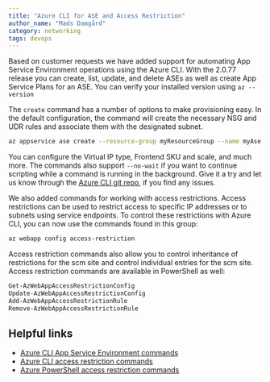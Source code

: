 ```yaml
---
title: "Azure CLI for ASE and Access Restriction"
author_name: "Mads Damgård"
category: networking
tags: devops
---
```


Based on customer requests we have added support for automating App Service Environment operations using the Azure CLI. With the 2.0.77 release you can create, list, update, and delete ASEs as well as create App Service Plans for an ASE. You can verify your installed version using `az --version`

The `create` command has a number of options to make provisioning easy. In the default configuration, the command will create the necessary NSG and UDR rules and associate them with the designated subnet.

```bash
az appservice ase create --resource-group myResourceGroup --name myAse --vnet-name myVNet --subnet myAseSubnet
```

You can configure the Virtual IP type, Frontend SKU and scale, and much more. The commands also support `--no-wait` if you want to continue scripting while a command is running in the background. Give it a try and let us know through the [Azure CLI git repo](https://github.com/Azure/azure-cli), if you find any issues.

We also added commands for working with access restrictions. Access restrictions can be used to restrict access to specific IP addresses or to subnets using service endpoints. To control these restrictions with Azure CLI, you can now use the commands found in this group:

```bash
az webapp config access-restriction
```

Access restriction commands also allow you to control inheritance of restrictions for the scm site and control individual entries for the scm site. Access restriction commands are available in PowerShell as well:

```powershell
Get-AzWebAppAccessRestrictionConfig
Update-AzWebAppAccessRestrictionConfig
Add-AzWebAppAccessRestrictionRule
Remove-AzWebAppAccessRestrictionRule
```

## Helpful links
* [Azure CLI App Service Environment commands](https://docs.microsoft.com/cli/azure/appservice/ase?view=azure-cli-latest)
* [Azure CLI access restriction commands](https://docs.microsoft.com/cli/azure/webapp/config/access-restriction?view=azure-cli-latest)
* [Azure PowerShell access restriction commands](https://docs.microsoft.com/powershell/module/az.websites/get-azwebappaccessrestrictionconfig?view=azps-3.1.0)
